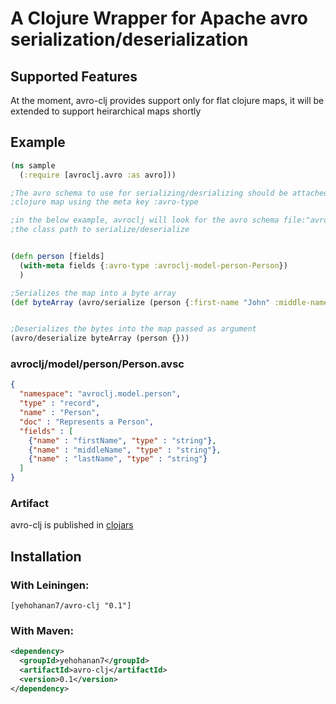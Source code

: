 # A Clojure Wrapper for Apache avro serialization/deserialization

## Supported Features
At the moment, avro-clj provides support only for flat clojure maps, it will be extended to support heirarchical maps shortly


## Example

```clojure
(ns sample
  (:require [avroclj.avro :as avro]))

;The avro schema to use for serializing/desrializing should be attached to the
;clojure map using the meta key :avro-type

;in the below example, avroclj will look for the avro schema file:"avroclj/model/person/Person.avsc" in
;the class path to serialize/deserialize


(defn person [fields]
  (with-meta fields {:avro-type :avroclj-model-person-Person})
  )

;Serializes the map into a byte array
(def byteArray (avro/serialize (person {:first-name "John" :middle-name "Pradeep" :last-name "Vincent"})))


;Deserializes the bytes into the map passed as argument
(avro/deserialize byteArray (person {}))

```


### avroclj/model/person/Person.avsc

```json
{
  "namespace": "avroclj.model.person",
  "type" : "record",
  "name" : "Person",
  "doc" : "Represents a Person",
  "fields" : [
    {"name" : "firstName", "type" : "string"},
    {"name" : "middleName", "type" : "string"},
    {"name" : "lastName", "type" : "string"}
  ]
}
```

### Artifact
avro-clj is published in [clojars](https://clojars.org/yehohanan7/avro-clj) 

## Installation 


### With Leiningen:

    [yehohanan7/avro-clj "0.1"]

### With Maven:

``` xml
<dependency>
  <groupId>yehohanan7</groupId>
  <artifactId>avro-clj</artifactId>
  <version>0.1</version>
</dependency>
```
